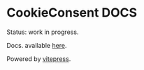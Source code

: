 # CookieConsent DOCS
Status: work in progress.

Docs. available [here](https://cookieconsent.orestbida.com).


Powered by [vitepress](https://vitepress.vuejs.org/).